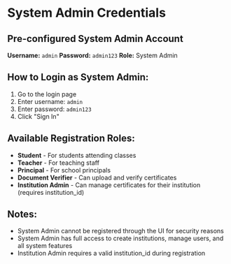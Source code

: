 # System Admin Credentials

## Pre-configured System Admin Account

**Username:** `admin`
**Password:** `admin123`
**Role:** System Admin

## How to Login as System Admin:
1. Go to the login page
2. Enter username: `admin`
3. Enter password: `admin123`  
4. Click "Sign In"

## Available Registration Roles:
- **Student** - For students attending classes
- **Teacher** - For teaching staff  
- **Principal** - For school principals
- **Document Verifier** - Can upload and verify certificates
- **Institution Admin** - Can manage certificates for their institution (requires institution_id)

## Notes:
- System Admin cannot be registered through the UI for security reasons
- System Admin has full access to create institutions, manage users, and all system features
- Institution Admin requires a valid institution_id during registration